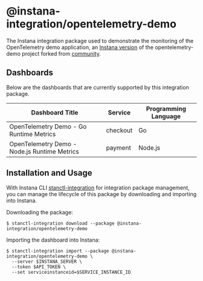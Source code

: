 # @instana-integration/opentelemetry-demo

The Instana integration package used to demonstrate the monitoring of the OpenTelemetry demo application, an [Instana version](https://github.com/instana/opentelemetry-demo) of the opentelemetry-demo project forked from [community](https://github.com/open-telemetry/opentelemetry-demo).

## Dashboards

Below are the dashboards that are currently supported by this integration package.

| Dashboard Title    | Service   |  Programming Language     |
|-------------------|--------|-----------------------|
| OpenTelemetry Demo - Go Runtime Metrics   | checkout | Go          |
| OpenTelemetry Demo - Node.js Runtime Metrics   | payment | Node.js   |

## Installation and Usage

With Instana CLI [stanctl-integration](https://github.com/instana/observability-as-code) for integration package management, you can manage the lifecycle of this package by downloading and importing into Instana.

Downloading the package:

```shell
$ stanctl-integration download --package @instana-integration/opentelemetry-demo
```

Importing the dashboard into Instana:

```shell
$ stanctl-integration import --package @instana-integration/opentelemetry-demo \
  --server $INSTANA_SERVER \
  --token $API_TOKEN \
  --set serviceinstanceid=$SERVICE_INSTANCE_ID
```
